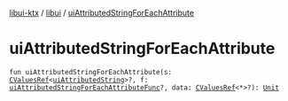 [libui-ktx](../index.md) / [libui](index.md) / [uiAttributedStringForEachAttribute](./ui-attributed-string-for-each-attribute.md)

# uiAttributedStringForEachAttribute

`fun uiAttributedStringForEachAttribute(s: `[`CValuesRef`](../kotlinx.cinterop/-c-values-ref/index.md)`<`[`uiAttributedString`](ui-attributed-string.md)`>?, f: `[`uiAttributedStringForEachAttributeFunc`](ui-attributed-string-for-each-attribute-func.md)`?, data: `[`CValuesRef`](../kotlinx.cinterop/-c-values-ref/index.md)`<*>?): `[`Unit`](https://kotlinlang.org/api/latest/jvm/stdlib/kotlin/-unit/index.html)